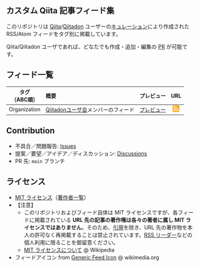 ## カスタム Qiita 記事フィード集

このリポジトリは [Qiita](https://qiita.com/)/[Qiitadon](https://qiitadon.com/) ユーザーの[キュレーション](https://ja.wikipedia.org/wiki/%E3%82%AD%E3%83%A5%E3%83%AC%E3%83%BC%E3%82%BF%E3%83%BC#%E3%82%A4%E3%83%B3%E3%82%BF%E3%83%BC%E3%83%8D%E3%83%83%E3%83%88%E3%81%AB%E3%81%8A%E3%81%91%E3%82%8B%E3%82%AD%E3%83%A5%E3%83%AC%E3%83%BC%E3%82%BF%E3%83%BC)により作成された RSS/Atom フィードをタグ別に掲載しています。

Qiita/Qiitadon ユーザであれば、どなたでも作成・追加・編集の [PR](https://www.google.com/search?q=site:qiita.com+PR%E3%81%A8%E3%81%AF+Pull+Request) が可能です。

## フィード一覧

| タグ<br>（ABC順） | 概要 | プレビュー | URL
| :--: | :-- | :--: | :--: |
| Organization | [Qiitadonユーザ会](https://qiita.com/organizations/qiitadon)メンバーのフィード | [プレビュー](https://github.com/Qithub-BOT/qithub-bot.github.com/blob/main/organization.atom) | [![](./feed.png)](https://qithub-bot.github.io/organization.atom "Link to RSS/Atom") |

## Contribution

- 不具合／問題報告: [Issues](https://github.com/Qithub-BOT/qithub-bot.github.com/issues)
- 提案／要望／アイデア／ディスカッション: [Discussions](https://github.com/Qithub-BOT/qithub-bot.github.com/discussions)
- PR 先: `main` ブランチ

## ライセンス

- [MIT ライセンス](https://github.com/Qithub-BOT/qithub-bot.github.com/blob/main/LICENSE)（[著作者一覧](https://github.com/Qithub-BOT/qithub-bot.github.com/graphs/contributors)）
- 【注意】
  - このリポジトリおよびフィード自体は MIT ライセンスですが、各フィードに掲載されている **URL 先の記事の著作権は各々の著者に属し MIT ライセンスではありません**。そのため、[引用](https://ja.wikipedia.org/wiki/%E5%BC%95%E7%94%A8)を除き、URL 先の著作物を本人の許可なく再掲載することは禁止されています。[RSS リーダー](https://ja.wikipedia.org/wiki/%E3%83%95%E3%82%A3%E3%83%BC%E3%83%89%E3%83%AA%E3%83%BC%E3%83%80%E3%83%BC)などの個人利用に限ることを御留意ください。
  - [MIT ライセンスについて](https://ja.wikipedia.org/wiki/MIT_License) @ Wikipedia
- フィードアイコン from [Generic Feed Icon](https://commons.wikimedia.org/wiki/File:Generic_Feed-icon.svg) @ wikimedia.org
